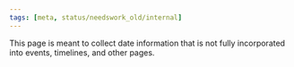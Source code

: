 ```yaml
---
tags: [meta, status/needswork_old/internal]
---
```


This page is meant to collect date information that is not fully incorporated into events, timelines, and other pages. 


